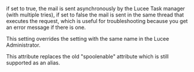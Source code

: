if set to true, the mail is sent asynchronously by the Lucee Task manager (with multiple tries),
if set to false the mail is sent in the same thread that executes the request, which is useful for troubleshooting because you get an error message if there is one.

This setting overrides the setting with the same name in the Lucee Administrator.

This attribute replaces the old "spoolenable" attribute which is still supported as an alias.